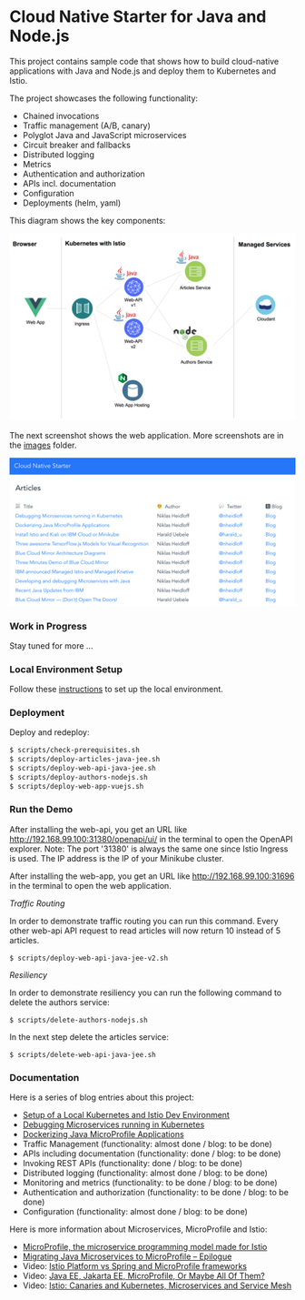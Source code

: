 # Cloud Native Starter for Java and Node.js

This project contains sample code that shows how to build cloud-native applications with Java and Node.js and deploy them to Kubernetes and Istio.

The project showcases the following functionality:

* Chained invocations
* Traffic management (A/B, canary)
* Polyglot Java and JavaScript microservices
* Circuit breaker and fallbacks
* Distributed logging
* Metrics
* Authentication and authorization
* APIs incl. documentation
* Configuration
* Deployments (helm, yaml)

This diagram shows the key components:

![alt text](images/architecture.png "architecture diagram")

The next screenshot shows the web application. More screenshots are in the [images](images) folder.

![alt text](images/web-app-1.png "web app")


### Work in Progress

Stay tuned for more ...


### Local Environment Setup

Follow these [instructions](LocalEnvironment.md) to set up the local environment.


### Deployment

Deploy and redeploy:

```
$ scripts/check-prerequisites.sh
$ scripts/deploy-articles-java-jee.sh
$ scripts/deploy-web-api-java-jee.sh
$ scripts/deploy-authors-nodejs.sh
$ scripts/deploy-web-app-vuejs.sh
```


### Run the Demo

After installing the web-api, you get an URL like http://192.168.99.100:31380/openapi/ui/ in the terminal to open the OpenAPI explorer. Note: The port '31380' is always the same one since Istio Ingress is used. The IP address is the IP of your Minikube cluster.

After installing the web-app, you get an URL like http://192.168.99.100:31696 in the terminal to open the web application.

*Traffic Routing*

In order to demonstrate traffic routing you can run this command. Every other web-api API request to read articles will now return 10 instead of 5 articles.

```
$ scripts/deploy-web-api-java-jee-v2.sh
```

*Resiliency*

In order to demonstrate resiliency you can run the following command to delete the authors service:

```
$ scripts/delete-authors-nodejs.sh
```

In the next step delete the articles service:

```
$ scripts/delete-web-api-java-jee.sh
```


### Documentation

Here is a series of blog entries about this project:

* [Setup of a Local Kubernetes and Istio Dev Environment](http://heidloff.net/article/setup-local-development-kubernetes-istio)
* [Debugging Microservices running in Kubernetes](http://heidloff.net/article/debugging-microservices-kubernetes)
* [Dockerizing Java MicroProfile Applications](http://heidloff.net/article/dockerizing-container-java-microprofile)
* Traffic Management (functionality: almost done / blog: to be done)
* APIs including documentation (functionality: done / blog: to be done)
* Invoking REST APIs (functionality: done / blog: to be done)
* Distributed logging (functionality: almost done / blog: to be done)
* Monitoring and metrics (functionality: to be done / blog: to be done)
* Authentication and authorization (functionality: to be done / blog: to be done)
* Configuration (functionality: almost done / blog: to be done)

Here is more information about Microservices, MicroProfile and Istio:

* [MicroProfile, the microservice programming model made for Istio](https://www.eclipse.org/community/eclipse_newsletter/2018/september/MicroProfile_istio.php)
* [Migrating Java Microservices to MicroProfile – Epilogue](https://www.ibm.com/blogs/bluemix/2019/02/migrating-java-microservices-to-microprofile-epilogue/)
* Video: [Istio Platform vs Spring and MicroProfile frameworks](https://www.youtube.com/watch?v=lFj8X0VLOFQ)
* Video: [Java EE, Jakarta EE, MicroProfile, Or Maybe All Of Them?](https://www.youtube.com/watch?v=Jemx1BrB45Y)
* Video: [Istio: Canaries and Kubernetes, Microservices and Service Mesh](https://www.youtube.com/watch?v=YQLOcjvbo9s)